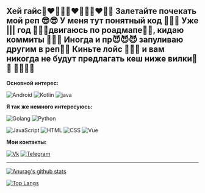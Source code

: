 ## Хей гайс👩‍❤‍💋‍👨👩‍❤‍💋‍👨👩‍❤‍💋‍👨 Залетайте почекать мой реп 😎😎 У меня тут понятный код 👀👀👀 Уже ||| год 🧭🧭🧭двигаюсь по роадмапе🚄🚄, кидаю коммиты 👻👻👻 Иногда и пр😈😈😈 запуливаю другим в реп👅👅 Киньте лойс 🥰🥰🥰 и вам никогда не будут предлагать кеш ниже вилки👹👹 👿👿🤡🤡 

__Основной интерес:__

![Android](https://img.shields.io/badge/Android-212121?style=flat-square&logo=android)
![Kotlin](https://img.shields.io/badge/Kotlin-F5F5F5?style=flat-square&logo=kotlin)
![java](https://img.shields.io/badge/java-FF6F00?style=flat-square&logo=java)

__Я так же немного интересуюсь:__

![Golang](https://img.shields.io/badge/Golang-b71c1c?style=flat-square&logo=go)
![Python](https://img.shields.io/badge/Python-84FFFF?style=flat-square&logo=python)

![JavaScript](https://img.shields.io/badge/JavaScript-090900?style=flat-square&logo=javascript)
![HTML](https://img.shields.io/badge/HTML-FF7043?style=flat-square&logo=HTML)
![CSS](https://img.shields.io/badge/CSS-512DA8?style=flat-square&logo=CSS)
![Vue](https://img.shields.io/badge/Vue-388E3C?style=flat-square&logo=Vue)

__Мои контакты:__

[![Vk](https://img.shields.io/badge/Vk-090900?style=for-the-badge&logo=Vk)](https://vk.com/maksim23okt)
[![Telegram](https://img.shields.io/badge/Telegram-090900?style=for-the-badge&logo=Telegram)](https://t.me/Podvorotof)

----

[![Anurag's github stats](https://github-readme-stats.vercel.app/api?username=maksim2355&show_icons=true)](https://github.com/maksim2355/github-readme-stats)

[![Top Langs](https://github-readme-stats.vercel.app/api/top-langs/?username=maksim2355&layout=compact&hide=python&langs_count=9)](https://github.com/maksim2355/github-readme-stats)
